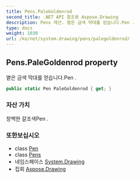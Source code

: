 ```yaml
---
title: Pens.PaleGoldenrod
second_title: .NET API 참조용 Aspose.Drawing
description: Pens 재산. 옅은 금색 막대를 얻습니다.Pen .
type: docs
weight: 1030
url: /ko/net/system.drawing/pens/palegoldenrod/
---
```

## Pens.PaleGoldenrod property

옅은 금색 막대를 얻습니다.Pen .

```csharp
public static Pen PaleGoldenrod { get; }
```

### 자산 가치

창백한 갈조색Pen .

### 또한보십시오

* class [Pen](../../pen/)
* class [Pens](../)
* 네임스페이스 [System.Drawing](../../pens/)
* 집회 [Aspose.Drawing](../../../)


